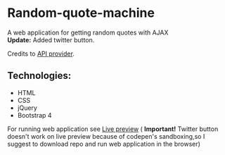 # Random-quote-machine
A web application for getting random quotes with AJAX<br>
**Update:** Added twitter button.

Credits to [API provider](http://random-quote-generator.herokuapp.com/).
## Technologies:
* HTML<br>
* CSS<br>
* jQuery<br>
* Bootstrap 4


For running web application see [Live preview](https://codepen.io/nemanja97/full/KXmoxe/) ( **Important!** Twitter button doesn't work on live preview because of codepen's sandboxing,so I suggest to download repo and run web application in the browser)<br>
